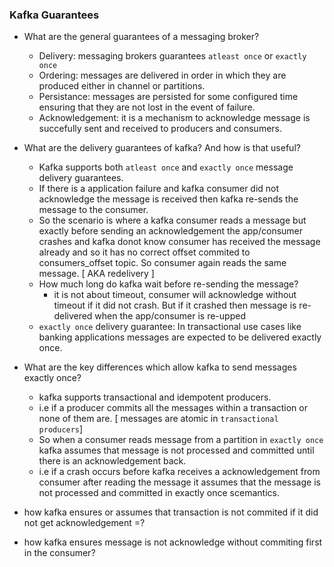 ### Kafka Guarantees

- What are the general guarantees of a messaging broker?
    - Delivery: messaging brokers guarantees `atleast once` or `exactly once`
    - Ordering: messages are delivered in order in which they are produced either in channel or partitions.
    - Persistance: messages are persisted for some configured time ensuring that they are not lost in the event of failure.
    - Acknowledgement: it is a mechanism to acknowledge message is succefully sent and received to producers and consumers.

- What are the delivery guarantees of kafka? And how is that useful?
    - Kafka supports both `atleast once` and `exactly once` message delivery guarantees. 
    - If there is a application failure and kafka consumer did not acknowledge the message is received then kafka re-sends the message to the consumer.
    - So the scenario is where a kafka consumer reads a message but exactly before sending an acknowledgement the app/consumer crashes and kafka donot know consumer has received the message already and so it has no correct offset commited to consumers_offset topic. So consumer again reads the same message. [ AKA redelivery ]
    - How much long do kafka wait before re-sending the message?
        - it is not about timeout, consumer will acknowledge without timeout if it did not crash. But if it crashed then message is re-delivered when the app/consumer is re-upped
    - `exactly once` delivery guarantee: In transactional use cases like banking applications messages are expected to be delivered exactly once. 
    
- What are the key differences which allow kafka to send messages exactly once?
    - kafka supports transactional and idempotent producers. 
    - i.e if a producer commits all the messages within a transaction or none of them are. [ messages are atomic in `transactional producers`]
    - So when a consumer reads message from a partition in `exactly once` kafka assumes that message is not processed and committed until there is an acknowledgement back. 
    - i.e if a crash occurs before kafka receives a acknowledgement from consumer after reading the message it assumes that the message is not processed and committed in exactly once scemantics.

- how kafka ensures or assumes that transaction is not commited if it did not get acknowledgement =? 
- how kafka ensures message is not acknowledge without commiting first in the consumer?

